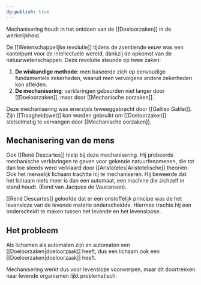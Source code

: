 ```yaml
---
dg-publish: true
---
```

Mechanisering houdt in het ontdoen van de [[Doeloorzaken]] in de werkelijkheid.

De [[Wetenschappelijke revolutie]] tijdens de zventiende eeuw was een kantelpunt voor de intellectuele wereld, dankzij de opkomst van de natuurwetenschappen. Deze revolutie steunde op twee zaken:
1. **De wiskundige methode**: men baseerde zich op eenvoudige fundamentele zekerheden, waaruit men vervolgens andere zekerheden kon afleiden.
2. **De mechanisering**: verklaringen gebeurden niet langer door [[Doeloorzaken]], maar door [[Mechanische oorzaken]].

Deze mechanisering was enerzijds teweeggebracht door [[Galileo Galilei]]. Zijn [[Traagheidswet]] kon worden gebruikt om [[Doeloorzaken]] stelselmatig te vervangen door [[Mechanische oorzaken]]. 

## Mechanisering van de mens
Ook [[René Descartes]] hielp bij deze mechanisering. Hij probeerde mechanische verklaringen te geven voor gekende natuurfenomenen, die tot dan toe steeds werd verklaard door [[Aristoteles|Aristotelische]] theoriën. Ook het menselijk lichaam trachtte hij te mechaniseren. Hij beweerde dat het lichaam niets meer is dan een automaat, een machine die zichzelf in stand houdt. (Eend van Jacques de Vaucanson).

[[René Descartes]] geloofde dat er een onstoffelijk principe was de het levensloze van de levende materie onderscheidde. Hiermee trachte hij een onderscheidt te maken tussen het levende en het levensloose.

## Het probleem
Als lichamen als automaten zijn en automaten een [[Doeloorzaken|doeloorzaak]] heeft, dus een lichaam ook een [[Doeloorzaken|doeloorzaak]] heeft.

Mechanisering werkt dus voor levensloze voorwerpen, maar dit doortrekken naar levende organismen lijkt problematisch.